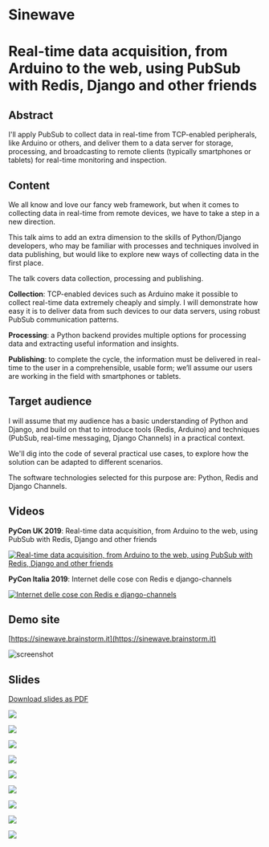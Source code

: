 
Sinewave
========

# Real-time data acquisition, from Arduino to the web, using PubSub with Redis, Django and other friends

## Abstract

I'll apply PubSub to collect data in real-time from TCP-enabled peripherals,
like Arduino or others, and deliver them to a data server for storage, processing,
and broadcasting to remote clients (typically smartphones or tablets) for real-time
monitoring and inspection.

## Content

We all know and love our fancy web framework, but when it comes to collecting data
in real-time from remote devices, we have to take a step in a new direction.

This talk aims to add an extra dimension to the skills of Python/Django developers,
who may be familiar with processes and techniques involved in data publishing,
but would like to explore new ways of collecting data in the first place.

The talk covers data collection, processing and publishing.

**Collection**: TCP-enabled devices such as Arduino make it possible to collect
real-time data extremely cheaply and simply. I will demonstrate how easy it is
to deliver data from such devices to our data servers, using robust PubSub
communication patterns.

**Processing**: a Python backend provides multiple options for processing data and
extracting useful information and insights.

**Publishing**: to complete the cycle, the information must be delivered in real-time
to the user in a comprehensible, usable form; we’ll assume our users are working
in the field with smartphones or tablets.

## Target audience

I will assume that my audience has a basic understanding of Python and Django,
and build on that to introduce tools (Redis, Arduino) and techniques
(PubSub, real-time messaging, Django Channels) in a practical context.

We'll dig into the code of several practical use cases, to explore how the solution
can be adapted to different scenarios.

The software technologies selected for this purpose are: Python, Redis and Django Channels.

## Videos

**PyCon UK 2019**: Real-time data acquisition, from Arduino to the web, using PubSub with Redis, Django and other friends

[![Real-time data acquisition, from Arduino to the web, using PubSub with Redis, Django and other friends](etc/slides/images/0_uk.png)](https://www.youtube.com/watch?v=V8VAQS7xais "Real-time data acquisition, from Arduino to the web, using PubSub with Redis, Django and other friends")

**PyCon Italia 2019**: Internet delle cose con Redis e django-channels

[![Internet delle cose con Redis e django-channels](etc/slides/images/0.png)](https://www.youtube.com/watch?v=xxbxVHi_vfU "Internet delle cose con Redis e django-channels")

## Demo site

[https://sinewave.brainstorm.it](https://sinewave.brainstorm.it)

![screenshot](screenshot.png)

## Slides

[Download slides as PDF](https://github.com/morlandi/sinewave/raw/master/etc/slides/2019-05-03_PyconItalia2019_sinewave.pdf)

![](etc/slides/images/1.png)

![](etc/slides/images/2c.png)

![](etc/slides/images/3b.png)

![](etc/slides/images/4.png)

![](etc/slides/images/5.png)

![](etc/slides/images/6a.png)

![](etc/slides/images/6b.png)

![](etc/slides/images/6c.png)

![](etc/slides/images/7b.png)
